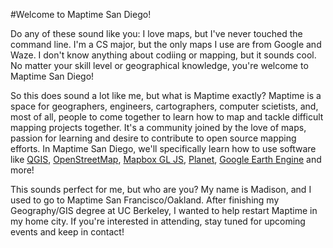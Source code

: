 #Welcome to Maptime San Diego!

Do any of these sound like you: I love maps, but I've never touched the command line. I'm a CS major, but the only maps I use are from Google and Waze. I don't know anything about codiing or mapping, but it sounds cool. No matter your skill level or geographical knowledge, you're welcome to Maptime San Diego! 

So this does sound a lot like me, but what is Maptime exactly? Maptime is a space for geographers, engineers, cartographers, computer scietists, and, most of all, people to come together to learn how to map and tackle difficult mapping projects together. It's a community joined by the love of maps, passion for learning and desire to contribute to open source mapping efforts. In Maptime San Diego, we'll specifically learn how to use software like [QGIS](http://www.qgis.org/en/site/), [OpenStreetMap](https://www.openstreetmap.org/), [Mapbox GL JS](https://www.mapbox.com/), [Planet](https://www.planet.com/), [Google Earth Engine](https://earthengine.google.com/) and more!

This sounds perfect for me, but who are you? My name is Madison, and I used to go to Maptime San Francisco/Oakland. After finishing my Geography/GIS degree at UC Berkeley, I wanted to help restart Maptime in my home city. If you're interested in attending, stay tuned for upcoming events and keep in contact!
